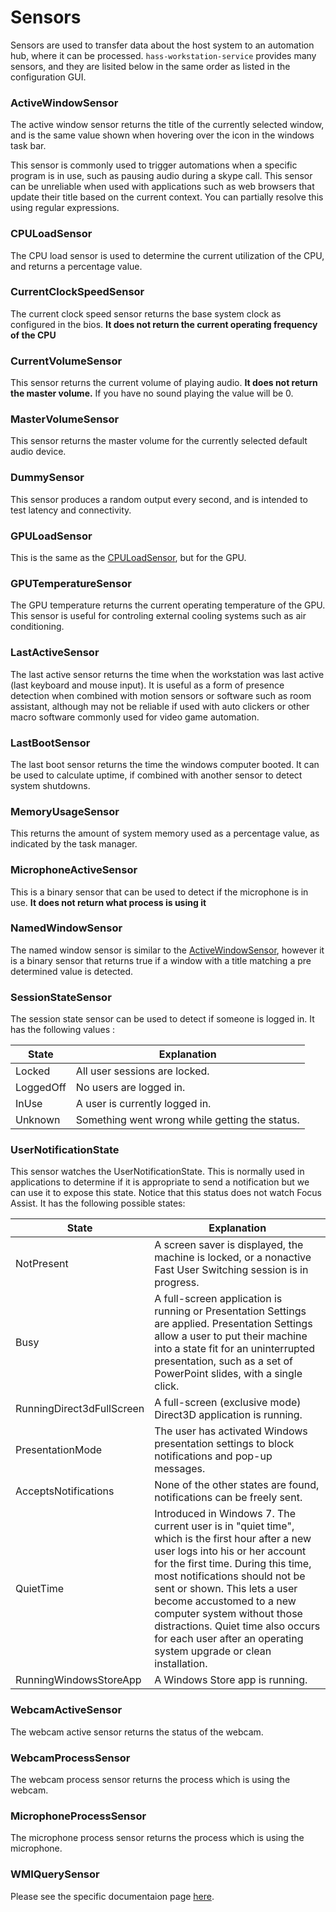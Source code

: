 # Sensors

Sensors are used to transfer data about the host system to an automation hub, where it can be processed. `hass-workstation-service` provides many sensors, and they are lisited below in the same order as listed in the configuration GUI.

### ActiveWindowSensor

The active window sensor returns the title of the currently selected window, and is the same value shown when hovering over the icon in the windows task bar. 

This sensor is commonly used to trigger automations when a specific program is in use, such as pausing audio during a skype call. This sensor can be unreliable when used with applications such as web browsers that update their title based on the current context. You can partially resolve this using regular expressions.

### CPULoadSensor

The CPU load sensor is used to determine the current utilization of the CPU, and returns a percentage value. 

### CurrentClockSpeedSensor

The current clock speed sensor returns the base system clock as configured in the bios. **It does not return the current operating frequency of the CPU**

### CurrentVolumeSensor

This sensor returns the current volume of playing audio. **It does not return the master volume.** If you have no sound playing the value will be 0.

### MasterVolumeSensor

This sensor returns the master volume for the currently selected default audio device.

### DummySensor

This sensor produces a random output every second, and is intended to test latency and connectivity.

### GPULoadSensor

This is the same as the [CPULoadSensor](https://github.com/sleevezipper/hass-workstation-service/new/master/documentation#cpuloadsensor), but for the GPU.

### GPUTemperatureSensor

The GPU temperature returns the current operating temperature of the GPU. This sensor is useful for controling external cooling systems such as air conditioning.

### LastActiveSensor

The last active sensor returns the time when the workstation was last active (last keyboard and mouse input). It is useful as a form of presence detection when combined with motion sensors or software such as room assistant, although may not be reliable if used with auto clickers or other macro software commonly used for video game automation.

### LastBootSensor

The last boot sensor returns the time the windows computer booted. It can be used to calculate uptime, if combined with another sensor to detect system shutdowns.

### MemoryUsageSensor

This returns the amount of system memory used as a percentage value, as indicated by the task manager.

### MicrophoneActiveSensor

This is a binary sensor that can be used to detect if the microphone is in use. **It does not return what process is using it**

### NamedWindowSensor

The named window sensor is similar to the [ActiveWindowSensor](https://github.com/sleevezipper/hass-workstation-service/new/master/documentation#activewindowsensor), however it is a binary sensor that returns true if a window with a title matching a pre determined value is detected.

### SessionStateSensor

The session state sensor can be used to detect if someone is logged in. It has the following values :

|State|Explanation|
|---|---|
|Locked|All user sessions are locked.|
|LoggedOff|No users are logged in.|
|InUse|A user is currently logged in.|
|Unknown|Something went wrong while getting the status.|

### UserNotificationState

This sensor watches the UserNotificationState. This is normally used in applications to determine if it is appropriate to send a notification but we can use it to expose this state. Notice that this status does not watch Focus Assist. It has the following possible states:

|State|Explanation|
|---|---|
|NotPresent|A screen saver is displayed, the machine is locked, or a nonactive Fast User Switching session is in progress.   |
|Busy|A full-screen application is running or Presentation Settings are applied. Presentation Settings allow a user to put their machine into a state fit for an uninterrupted presentation, such as a set of PowerPoint slides, with a single click.|
|RunningDirect3dFullScreen|A full-screen (exclusive mode) Direct3D application is running.|
|PresentationMode|The user has activated Windows presentation settings to block notifications and pop-up messages.|
|AcceptsNotifications|None of the other states are found, notifications can be freely sent.|
|QuietTime|Introduced in Windows 7. The current user is in "quiet time", which is the first hour after a new user logs into his or her account for the first time. During this time, most notifications should not be sent or shown. This lets a user become accustomed to a new computer system without those distractions. Quiet time also occurs for each user after an operating system upgrade or clean installation.|
|RunningWindowsStoreApp|A Windows Store app is running.|

### WebcamActiveSensor

The webcam active sensor returns the status of the webcam.

### WebcamProcessSensor

The webcam process sensor returns the process which is using the webcam.

### MicrophoneProcessSensor

The microphone process sensor returns the process which is using the microphone.

### WMIQuerySensor

Please see the specific documentaion page [here](https://github.com/sleevezipper/hass-workstation-service/blob/master/documentation/WMIQuery.md#wmiquerysensor).
